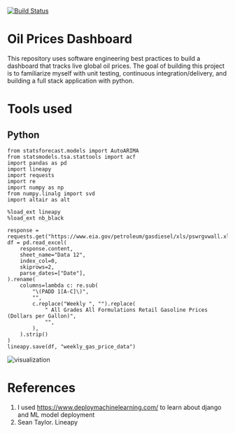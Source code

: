 [![Build Status](https://app.travis-ci.com/LNshuti/oil-price-dashboard.svg?branch=main)](https://app.travis-ci.com/LNshuti/oil-price-dashboard)


# Oil Prices Dashboard
This repository uses software engineering best practices to build a dashboard that tracks live global oil prices. The goal of building this project is to familiarize myself with unit testing, continuous integration/delivery, and building a full stack application with python. 


# Tools used

## Python 


```{python}
from statsforecast.models import AutoARIMA
from statsmodels.tsa.stattools import acf 
import pandas as pd 
import lineapy
import requests 
import re 
import numpy as np
from numpy.linalg import svd
import altair as alt
```

```{python}
%load_ext lineapy 
%load_ext nb_black
```


```{python}
response = requests.get("https://www.eia.gov/petroleum/gasdiesel/xls/pswrgvwall.xls")
df = pd.read_excel(
    response.content,
    sheet_name="Data 12",
    index_col=0,
    skiprows=2,
    parse_dates=["Date"],
).rename(
    columns=lambda c: re.sub(
        "\(PADD 1[A-C]\)",
        "",
        c.replace("Weekly ", "").replace(
            " All Grades All Formulations Retail Gasoline Prices  (Dollars per Gallon)",
            "",
        ),
    ).strip()
)
lineapy.save(df, "weekly_gas_price_data")
```

![visualization](https://user-images.githubusercontent.com/13305262/232337311-7086b21e-8929-4324-9818-c0bd792b8a62.png)



# References 
1. I used https://www.deploymachinelearning.com/ to learn about django and ML model deployment 
2. Sean Taylor. Lineapy
